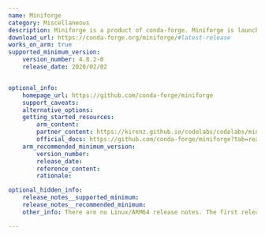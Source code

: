 ```yaml
---
name: Miniforge
category: Miscellaneous
description: Miniforge is a product of conda-forge. Miniforge is launched with a vision to provide Miniconda-like installers, with the added feature of conda-forge. Miniforge is the easiest way to get started with conda-forge.
download_url: https://conda-forge.org/miniforge/#latest-release
works_on_arm: true
supported_minimum_version:
    version_number: 4.8.2-0
    release_date: 2020/02/02


optional_info:
    homepage_url: https://github.com/conda-forge/miniforge
    support_caveats:
    alternative_options:
    getting_started_resources:
        arm_content:
        partner_content: https://kirenz.github.io/codelabs/codelabs/miniforge-setup/#0
        official_docs: https://github.com/conda-forge/miniforge?tab=readme-ov-file#install
    arm_recommended_minimum_version:
        version_number:
        release_date:
        reference_content:
        rationale:

optional_hidden_info:
    release_notes__supported_minimum:
    release_notes__recommended_minimum:
    other_info: There are no Linux/ARM64 release notes. The first release of miniforge, i.e. 4.8.2-0, rolls out AArch64 installer. Kindly find it [here](https://conda-forge.org/miniforge/#4.8.2-0).

---
```

